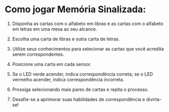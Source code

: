 # Como jogar Memória Sinalizada:

1. Disponha as cartas com o alfabeto em libras e as cartas com o alfabeto em letras em uma mesa ao seu alcance.

2. Escolha uma carta de libras e outra carta de letras.

3. Utilize seus conhecimentos para selecionar as cartas que você acredita serem correspondentes.

4. Posicione uma carta em cada sensor.

5. Se o LED verde acender, indica correspondência correta; se o LED vermelho acender, indica correspondência incorreta.

6. Prossiga selecionando mais pares de cartas e repita o processo.

7. Desafie-se a aprimorar suas habilidades de correspondência e divirta-se!
